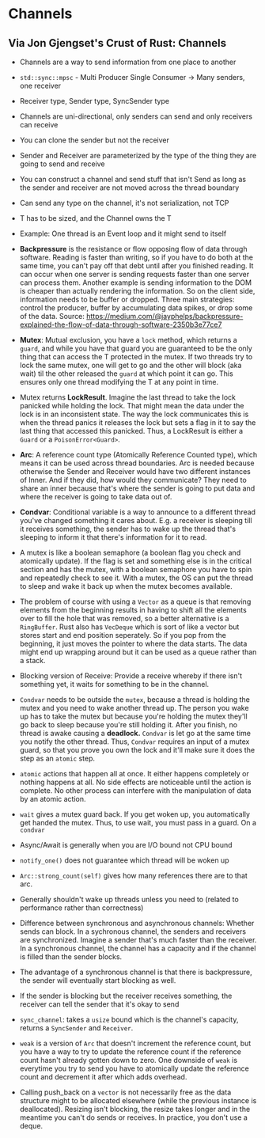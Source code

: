 # Channels
## Via Jon Gjengset's Crust of Rust: Channels
- Channels are a way to send information from one place to another
- `std::sync::mpsc` - Multi Producer Single Consumer -> Many senders, one receiver
- Receiver type, Sender type, SyncSender type
- Channels are uni-directional, only senders can send and only receivers can receive
- You can clone the sender but not the receiver
- Sender and Receiver are parameterized by the type of the thing they are going to send and receive
- You can construct a channel and send stuff that isn't Send as long as the sender and receiver are not moved across the thread boundary
- Can send any type on the channel, it's not serialization, not TCP
- T has to be sized, and the Channel owns the T
- Example: One thread is an Event loop and it might send to itself 
- **Backpressure** is the resistance or flow opposing flow of data through software. Reading is faster than writing, so if you have to do both at the same time, you can't pay off that debt until after you finished reading. It can occur when one server is sending requests faster than one server can process them. Another example is sending information to the DOM is cheaper than actually rendering the information. So on the client side, information needs to be buffer or dropped. Three main strategies: control the producer, buffer by accumulating data spikes, or drop some of the data. Source: https://medium.com/@jayphelps/backpressure-explained-the-flow-of-data-through-software-2350b3e77ce7
- **Mutex**: Mutual exclusion, you have a `lock` method, which returns a `guard`, and while you have that guard you are guaranteed to be the only thing that can access the T protected in the mutex. If two threads try to lock the same mutex, one will get to go and the other will block (aka wait) til the other released the `guard` at which point it can go. This ensures only one thread modifying the T at any point in time.
- Mutex returns **LockResult**. Imagine the last thread to take the lock panicked while holding the lock. That might mean the data under the lock is in an inconsistent state. The way the lock communicates this is when the thread panics it releases the lock but sets a flag in it to say the last thing that accessed this panicked. Thus, a LockResult is either a `Guard` or a `PoisonError<Guard>`. 
- **Arc**: A reference count type (Atomically Reference Counted type), which means it can be used across thread boundaries. Arc is needed because otherwise the Sender and Receiver would have two different instances of Inner. And if they did, how would they communicate? They need to share an inner because that's where the sender is going to put data and where the receiver is going to take data out of.
- **Condvar**: Conditional variable is a way to announce to a different thread you've changed something it cares about. E.g. a receiver is sleeping till it receives something, the sender has to wake up the thread that's sleeping to inform it that there's information for it to read. 
- A mutex is like a boolean semaphore (a boolean flag you check and atomically update). If the flag is set and something else is in the critical section and has the mutex, with a boolean semaphore you have to spin and repeatedly check to see it. With a mutex, the OS can put the thread to sleep and wake it back up when the mutex becomes available.
- The problem of course with using a `Vector` as a queue is that removing elements from the beginning results in having to shift all the elements over to fill the hole that was removed, so a better alternative is a `RingBuffer`. Rust also has `VecDeque` which is sort of like a vector but stores start and end position seperately. So if you pop from the beginning, it just moves the pointer to where the data starts. The data might end up wrapping around but it can be used as a queue rather than a stack.
- Blocking version of Receive: Provide a receive whereby if there isn't something yet, it waits for something to be in the channel.
- `Condvar` needs to be outside the `mutex`, because a thread is holding the mutex and you need to wake another thread up. The person you wake up has to take the mutex but because you're holding the mutex they'll go back to sleep because you're still holding it. After you finish, no thread is awake causing a **deadlock.** `Condvar` is let go at the same time you notify the other thread. Thus, `Condvar` requires an input of a mutex guard, so that you prove you own the lock and it'll make sure it does the step as an `atomic` step.
- `atomic` actions that happen all at once. It either happens completely or nothing happens at all. No side effects are noticeable until the action is complete. No other process can interfere with the manipulation of data by an atomic action. 
- `wait` gives a mutex guard back. If you get woken up, you automatically get handed the mutex. Thus, to use wait, you must pass in a guard. On a `condvar`  
- Async/Await is generally when you are I/O bound not CPU bound
- `notify_one()` does not guarantee which thread will be woken up
- `Arc::strong_count(self)` gives how many references there are to that arc. 
- Generally shouldn't wake up threads unless you need to (related to performance rather than correctness)
- Difference between synchronous and asynchronous channels: Whether sends can block. In a sychronous channel, the senders and receivers are synchronized. Imagine a sender that's much faster than the receiver. In a synchronous channel, the channel has a capacity and if the channel is filled than the sender blocks. 
- The advantage of a synchronous channel is that there is backpressure, the sender will eventually start blocking as well. 
- If the sender is blocking but the receiver receives something, the receiver can tell the sender that it's okay to send
- `sync_channel`: takes a `usize` bound which is the channel's capacity, returns a `SyncSender` and `Receiver`. 
- `weak` is a version of `Arc` that doesn't increment the reference count, but you have a way to try to update the reference count if the reference count hasn't already gotten down to zero. One downside of `weak` is everytime you try to send you have to atomically update the reference count and decrement it after which adds overhead.

- Calling push_back on a `vector` is not necessarily free as the data structure might to be allocated elsewhere (while the previous instance is deallocated). Resizing isn't blocking, the resize takes longer and in the meantime you can't do sends or receives. In practice, you don't use a deque.  